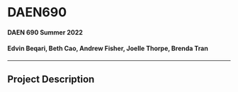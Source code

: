 # DAEN690
#### DAEN 690 Summer 2022
#### Edvin Beqari, Beth Cao, Andrew Fisher, Joelle Thorpe, Brenda Tran
-----

## Project Description
